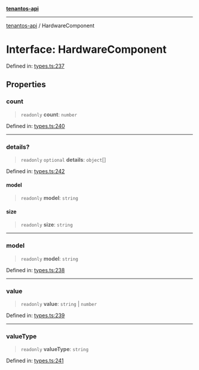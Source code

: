 [**tenantos-api**](../README.md)

***

[tenantos-api](../globals.md) / HardwareComponent

# Interface: HardwareComponent

Defined in: [types.ts:237](https://github.com/shadmanZero/tenantos-api/blob/fe61944d7cb3ee6cc3061a8309e45287291cb501/src/types.ts#L237)

## Properties

### count

> `readonly` **count**: `number`

Defined in: [types.ts:240](https://github.com/shadmanZero/tenantos-api/blob/fe61944d7cb3ee6cc3061a8309e45287291cb501/src/types.ts#L240)

***

### details?

> `readonly` `optional` **details**: `object`[]

Defined in: [types.ts:242](https://github.com/shadmanZero/tenantos-api/blob/fe61944d7cb3ee6cc3061a8309e45287291cb501/src/types.ts#L242)

#### model

> `readonly` **model**: `string`

#### size

> `readonly` **size**: `string`

***

### model

> `readonly` **model**: `string`

Defined in: [types.ts:238](https://github.com/shadmanZero/tenantos-api/blob/fe61944d7cb3ee6cc3061a8309e45287291cb501/src/types.ts#L238)

***

### value

> `readonly` **value**: `string` \| `number`

Defined in: [types.ts:239](https://github.com/shadmanZero/tenantos-api/blob/fe61944d7cb3ee6cc3061a8309e45287291cb501/src/types.ts#L239)

***

### valueType

> `readonly` **valueType**: `string`

Defined in: [types.ts:241](https://github.com/shadmanZero/tenantos-api/blob/fe61944d7cb3ee6cc3061a8309e45287291cb501/src/types.ts#L241)
